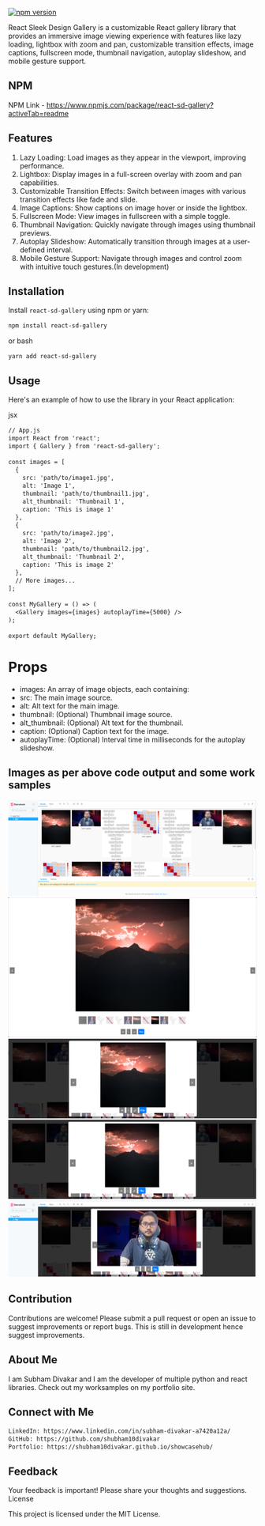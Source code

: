 
[![npm version](https://badge.fury.io/js/react-sd-gallery.svg)](https://badge.fury.io/js/react-sd-gallery)

React Sleek Design Gallery is a customizable React gallery library that provides an immersive image viewing experience with features like lazy loading, lightbox with zoom and pan, customizable transition effects, image captions, fullscreen mode, thumbnail navigation, autoplay slideshow, and mobile gesture support.

## NPM 
NPM Link - https://www.npmjs.com/package/react-sd-gallery?activeTab=readme

## Features
1. Lazy Loading: Load images as they appear in the viewport, improving performance.
2. Lightbox: Display images in a full-screen overlay with zoom and pan capabilities.
3. Customizable Transition Effects: Switch between images with various transition effects like fade and slide.
4. Image Captions: Show captions on image hover or inside the lightbox.
5. Fullscreen Mode: View images in fullscreen with a simple toggle.
6. Thumbnail Navigation: Quickly navigate through images using thumbnail previews.
7. Autoplay Slideshow: Automatically transition through images at a user-defined interval.
8. Mobile Gesture Support: Navigate through images and control zoom with intuitive touch gestures.(In development)

## Installation

Install `react-sd-gallery` using npm or yarn:

```bash
npm install react-sd-gallery
```
or bash
```
yarn add react-sd-gallery
```
## Usage

Here's an example of how to use the library in your React application:

jsx
```
// App.js
import React from 'react';
import { Gallery } from 'react-sd-gallery';

const images = [
  {
    src: 'path/to/image1.jpg',
    alt: 'Image 1',
    thumbnail: 'path/to/thumbnail1.jpg',
    alt_thumbnail: 'Thumbnail 1',
    caption: 'This is image 1'
  },
  {
    src: 'path/to/image2.jpg',
    alt: 'Image 2',
    thumbnail: 'path/to/thumbnail2.jpg',
    alt_thumbnail: 'Thumbnail 2',
    caption: 'This is image 2'
  },
  // More images...
];

const MyGallery = () => (
  <Gallery images={images} autoplayTime={5000} />
);

export default MyGallery;
```

# Props

- images: An array of image objects, each containing:
- src: The main image source.
- alt: Alt text for the main image.
- thumbnail: (Optional) Thumbnail image source.
- alt_thumbnail: (Optional) Alt text for the thumbnail.
- caption: (Optional) Caption text for the image.
- autoplayTime: (Optional) Interval time in milliseconds for the autoplay slideshow.

## Images as per above code output and some work samples

![This is an alt text.](/image/1.png "This is a sample image.")
![This is an alt text.](/image/2.png "This is a sample image.")
![This is an alt text.](/image/3.png "This is a sample image.")
![This is an alt text.](/image/4.png "This is a sample image.")
![This is an alt text.](/image/5.png "This is a sample image.")



## Contribution
Contributions are welcome! Please submit a pull request or open an issue to suggest improvements or report bugs.
This is still in development hence suggest improvements.

## About Me
I am Subham Divakar and I am the developer of multiple python and react libraries.
Check out my worksamples on my portfolio site.

## Connect with Me

    LinkedIn: https://www.linkedin.com/in/subham-divakar-a7420a12a/
    GitHub: https://github.com/shubham10divakar
    Portfolio: https://shubham10divakar.github.io/showcasehub/

## Feedback

Your feedback is important! Please share your thoughts and suggestions.
License

This project is licensed under the MIT License.

